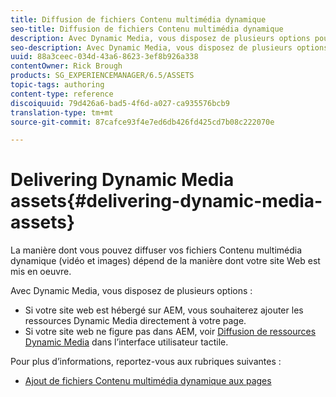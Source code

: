 ```yaml
---
title: Diffusion de fichiers Contenu multimédia dynamique
seo-title: Diffusion de fichiers Contenu multimédia dynamique
description: Avec Dynamic Media, vous disposez de plusieurs options pour diffuser vos ressources de média dynamique (vidéo et images) sur votre site web.
seo-description: Avec Dynamic Media, vous disposez de plusieurs options pour diffuser vos ressources de média dynamique (vidéo et images) sur votre site web.
uuid: 88a3ceec-034d-43a6-8623-3ef8b926a338
contentOwner: Rick Brough
products: SG_EXPERIENCEMANAGER/6.5/ASSETS
topic-tags: authoring
content-type: reference
discoiquuid: 79d426a6-bad5-4f6d-a027-ca935576bcb9
translation-type: tm+mt
source-git-commit: 87cafce93f4e7ed6db426fd425cd7b08c222070e

---
```



# Delivering Dynamic Media assets{#delivering-dynamic-media-assets}

La manière dont vous pouvez diffuser vos fichiers Contenu multimédia dynamique (vidéo et images) dépend de la manière dont votre site Web est mis en oeuvre.

Avec Dynamic Media, vous disposez de plusieurs options :

* Si votre site web est hébergé sur AEM, vous souhaiterez ajouter les ressources Dynamic Media directement à votre page.
* Si votre site web ne figure pas dans AEM, voir [Diffusion de ressources Dynamic Media](/help/assets/delivering-dynamic-media-assets.md) dans l’interface utilisateur tactile.

Pour plus d’informations, reportez-vous aux rubriques suivantes :

* [Ajout de fichiers Contenu multimédia dynamique aux pages](/help/sites-classic-ui-authoring/dynamic-media-assets-adding-to-page.md)

